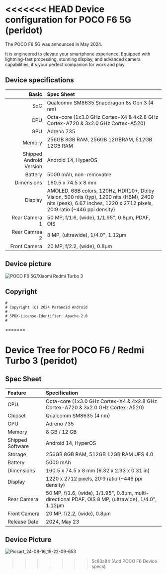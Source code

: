 <<<<<<< HEAD
Device configuration for POCO F6 5G (peridot)
=========================================

The POCO F6 5G was announced in May 2024.

It is engineered to elevate your smartphone experience. Equipped with lightning-fast processing, stunning display, and advanced camera capabilities, it's your perfect companion for work and play.

## Device specifications

Basic   | Spec Sheet
-------:|:-------------------------
SoC     | Qualcomm SM8635 Snapdragon 8s Gen 3 (4 nm)
CPU     | Octa-core (1x3.0 GHz Cortex-X4 & 4x2.8 GHz Cortex-A720 & 3x2.0 GHz Cortex-A520)
GPU     | Adreno 735
Memory  | 256GB 8GB RAM, 256GB 12GBRAM, 512GB 12GB RAM
Shipped Android Version | Android 14, HyperOS
Battery | 5000 mAh, non-removable
Dimensions | 160.5 x 74.5 x 8 mm
Display | AMOLED, 68B colors, 120Hz, HDR10+, Dolby Vision, 500 nits (typ), 1200 nits (HBM), 2400 nits (peak), 6.67 inches, 1220 x 2712 pixels, 20:9 ratio (~446 ppi density)
Rear Camera 1 | 50 MP, f/1.6, (wide), 1/1.95", 0.8µm, PDAF, OIS
Rear Camrea 2 | 8 MP, (ultrawide), 1/4.0", 1.12µm
Front Camera | 20 MP, f/2.2, (wide), 0.8µm

## Device picture

![POCO F6 5G/Xiaomi Redmi Turbo 3](https://i02.appmifile.com/755_operator_sg/07/05/2024/6533de660f0c9a493e343af0dc4285be.png)

## Copyright

```
#
# Copyright (C) 2024 Paranoid Android
#
# SPDX-License-Identifier: Apache-2.0
#
```
=======
# Device Tree for POCO F6 / Redmi Turbo 3 (peridot)

## Spec Sheet

| Feature          | Specification                                                                                           |
| :--------------- | :-------------------------------------------------------------------------------------------------------|
| CPU              | Octa-core (1x3.0 GHz Cortex-X4 & 4x2.8 GHz Cortex-A720 & 3x2.0 GHz Cortex-A520)                         |
| Chipset          | Qualcomm SM8635 (4 nm)                                                                                  |
| GPU              | Adreno 735                                                                                              |
| Memory           | 8 GB / 12 GB                                                                                            |
| Shipped Software | Android 14, HyperOS                                                                                     |
| Storage          | 256GB 8GB RAM, 512GB 12GB RAM UFS 4.0                                                                   |
| Battery          | 5000 mAh                                                                                                |
| Dimensions       | 160.5 x 74.5 x 8 mm (6.32 x 2.93 x 0.31 in)                                                             |
| Display          | 1220 x 2712 pixels, 20:9 ratio (~446 ppi density)                                                       |
| Rear Camera      | 50 MP, f/1.6, (wide), 1/1.95", 0.8µm, multi-directional PDAF, OIS 8 MP, (ultrawide), 1/4.0", 1.12µm     |
| Front Camera     | 20 MP, f/2.2, (wide), 0.8µm                                                                             |
| Release Date     | 2024, May 23                                                                                            |

## Device Picture

![Picsart_24-08-16_19-22-09-653](https://github.com/user-attachments/assets/cec492be-94cd-4762-895e-a585ef6588cd)
>>>>>>> 5c83a84 (Add POCO F6  Device specs)
